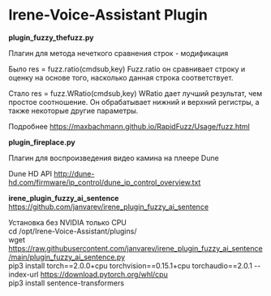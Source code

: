 # Irene-Voice-Assistant Plugin
 
**plugin_fuzzy_thefuzz.py**

Плагин для метода нечеткого сравнения строк - модификация

Было res = fuzz.ratio(cmdsub,key)
Fuzz.ratio он сравнивает строку и оценку на основе того, насколько данная строка соответствует.

Стало res = fuzz.WRatio(cmdsub,key)
WRatio дает лучший результат, чем простое соотношение. Он обрабатывает нижний и верхний регистры, а также некоторые другие параметры.

Подробнее
https://maxbachmann.github.io/RapidFuzz/Usage/fuzz.html

**plugin_fireplace.py**

Плагин для воспроизведения видео камина на плеере Dune

Dune HD API
http://dune-hd.com/firmware/ip_control/dune_ip_control_overview.txt

**irene_plugin_fuzzy_ai_sentence**
https://github.com/janvarev/irene_plugin_fuzzy_ai_sentence

Установка без NVIDIA только CPU<br>
cd /opt/Irene-Voice-Assistant/plugins/<br>
wget https://raw.githubusercontent.com/janvarev/irene_plugin_fuzzy_ai_sentence/main/plugin_fuzzy_ai_sentence.py<br>
pip3 install torch==2.0.0+cpu torchvision==0.15.1+cpu torchaudio==2.0.1 --index-url https://download.pytorch.org/whl/cpu<br>
pip3 install sentence-transformers<br>
